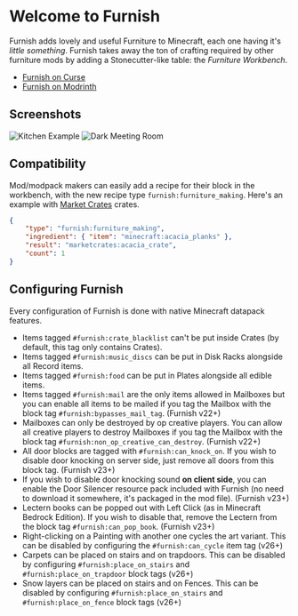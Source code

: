 # Welcome to Furnish

Furnish adds lovely and useful Furniture to Minecraft, each one having it's *little something*.
Furnish takes away the ton of crafting required by other furniture mods by adding a Stonecutter-like table: the *Furniture Workbench*.

* [Furnish on Curse](https://www.curseforge.com/minecraft/mc-mods/furnish)
* [Furnish on Modrinth](https://modrinth.com/mod/furnish-furniture)

## Screenshots

![Kitchen Example](https://media.forgecdn.net/attachments/408/875/kitchen_1280x.png)
![Dark Meeting Room](https://media.forgecdn.net/attachments/408/874/meeting_1280x.png)

## Compatibility

Mod/modpack makers can easily add a recipe for their block in the workbench, with the new recipe type `furnish:furniture_making`.
Here's an example with [Market Crates](https://www.curseforge.com/minecraft/mc-mods/market-crates) crates.

```json
{
	"type": "furnish:furniture_making",
	"ingredient": { "item": "minecraft:acacia_planks" },
	"result": "marketcrates:acacia_crate",
	"count": 1
}
```

## Configuring Furnish

Every configuration of Furnish is done with native Minecraft datapack features.

* Items tagged `#furnish:crate_blacklist` can't be put inside Crates (by default, this tag only contains Crates).
* Items tagged `#furnish:music_discs` can be put in Disk Racks alongside all Record items.
* Items tagged `#furnish:food` can be put in Plates alongside all edible items.
* Items tagged `#furnish:mail` are the only items allowed in Mailboxes but you can enable all items to be mailed if you tag the Mailbox with the block tag `#furnish:bypasses_mail_tag`. (Furnish v22+)
* Mailboxes can only be destroyed by op creative players. You can allow all creative players to destroy Mailboxes if you tag the Mailbox with the block tag `#furnish:non_op_creative_can_destroy`. (Furnish v22+)
* All door blocks are tagged with `#furnish:can_knock_on`. If you wish to disable door knocking on server side, just remove all doors from this block tag. (Furnish v23+)
* If you wish to disable door knocking sound **on client side**, you can enable the Door Silencer resource pack included with Furnish (no need to download it somewhere, it's packaged in the mod file). (Furnish v23+)
* Lectern books can be popped out with Left Click (as in Minecraft Bedrock Edition). If you wish to disable that, remove the Lectern from the block tag `#furnish:can_pop_book`. (Furnish v23+)
* Right-clicking on a Painting with another one cycles the art variant. This can be disabled by configuring the `#furnish:can_cycle` item tag (v26+)
* Carpets can be placed on stairs and on trapdoors. This can be disabled by configuring `#furnish:place_on_stairs` and `#furnish:place_on_trapdoor` block tags (v26+)
* Snow layers can be placed on stairs and on Fences. This can be disabled by configuring `#furnish:place_on_stairs` and `#furnish:place_on_fence` block tags (v26+)